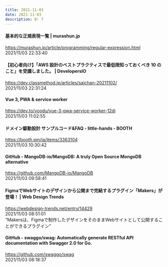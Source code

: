 ```yaml
---
title: 2021-11-03
date: 2021-11-03
description: B! 7
---
```


#### 基本的な正規表現一覧 | murashun.jp
https://murashun.jp/article/programming/regular-expression.html<br>
2021/11/03 22:33:40<br>


#### 【初心者向け】「AWS 設計のベストプラクティスで最低限知っておくべき 10 のこと」を受講しました。 | DevelopersIO
https://dev.classmethod.jp/articles/saichan-20211102/<br>
2021/11/03 22:31:24<br>


#### Vue 3, PWA & service worker
https://dev.to/voodu/vue-3-pwa-service-worker-12di<br>
2021/11/03 11:02:55<br>


#### ドメイン駆動設計 サンプルコード&FAQ - little-hands - BOOTH
https://booth.pm/ja/items/3363104<br>
2021/11/03 10:30:42<br>


#### GitHub - MangoDB-io/MangoDB: A truly Open Source MongoDB alternative
https://github.com/MangoDB-io/MangoDB<br>
2021/11/03 09:58:41<br>


#### FigmaでWebサイトのデザインから公開まで完結するプラグイン「Makers」が登場！ | Web Design Trends
https://webdesign-trends.net/entry/14429<br>
2021/11/03 08:51:01<br>
“Makersは、Figmaで制作したデザインをそのままWebサイトとして公開することができるプラグイン”


#### GitHub - swaggo/swag: Automatically generate RESTful API documentation with Swagger 2.0 for Go.
https://github.com/swaggo/swag<br>
2021/11/03 08:18:37<br>


